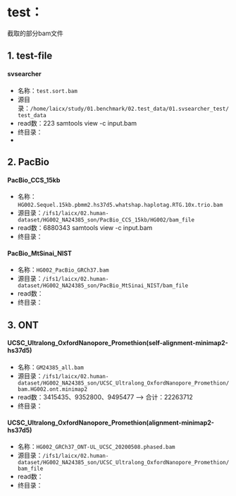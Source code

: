 # test：
截取的部分bam文件
## 1. test-file
#### svsearcher
- 名称：`test.sort.bam`
- 源目录：`/home/laicx/study/01.benchmark/02.test_data/01.svsearcher_test/test_data`
- read数：223    samtools view -c input.bam
- 终目录：
- 
## 2. PacBio
#### PacBio_CCS_15kb
- 名称：`HG002.Sequel.15kb.pbmm2.hs37d5.whatshap.haplotag.RTG.10x.trio.bam`
- 源目录：`/ifs1/laicx/02.human-dataset/HG002_NA24385_son/PacBio_CCS_15kb/HG002/bam_file`
- read数：6880343    samtools view -c input.bam
- 终目录：
#### PacBio_MtSinai_NIST
- 名称：`HG002_PacBio_GRCh37.bam`
- 源目录：`/ifs1/laicx/02.human-dataset/HG002_NA24385_son/PacBio_MtSinai_NIST/bam_file`
- read数：
- 终目录：  
## 3. ONT
#### UCSC_Ultralong_OxfordNanopore_Promethion(self-alignment-minimap2-hs37d5)
- 名称：`GM24385_all.bam`
- 源目录：`/ifs1/laicx/02.human-dataset/HG002_NA24385_son/UCSC_Ultralong_OxfordNanopore_Promethion/bam.HG002.ont.minimap2`
- read数：3415435、9352800、9495477 —> 合计：22263712
- 终目录：
#### UCSC_Ultralong_OxfordNanopore_Promethion(alignment-minimap2-hs37d5)
- 名称：`HG002_GRCh37_ONT-UL_UCSC_20200508.phased.bam`
- 源目录：`/ifs1/laicx/02.human-dataset/HG002_NA24385_son/UCSC_Ultralong_OxfordNanopore_Promethion/bam_file`
- read数：
- 终目录：

